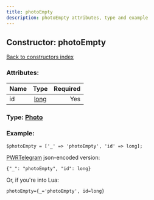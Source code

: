 ```yaml
---
title: photoEmpty
description: photoEmpty attributes, type and example
---
```

## Constructor: photoEmpty  
[Back to constructors index](index.md)



### Attributes:

| Name     |    Type       | Required |
|----------|:-------------:|---------:|
|id|[long](../types/long.md) | Yes|



### Type: [Photo](../types/Photo.md)


### Example:

```
$photoEmpty = ['_' => 'photoEmpty', 'id' => long];
```  

[PWRTelegram](https://pwrtelegram.xyz) json-encoded version:

```
{"_": "photoEmpty", "id": long}
```


Or, if you're into Lua:  


```
photoEmpty={_='photoEmpty', id=long}

```


